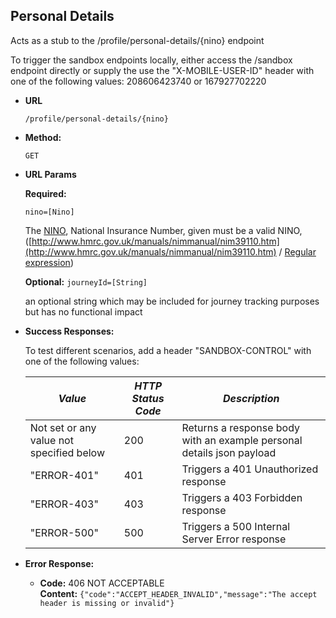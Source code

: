 Personal Details
----
  Acts as a stub to the /profile/personal-details/{nino} endpoint
  
  To trigger the sandbox endpoints locally, either access the /sandbox endpoint directly or supply the use the 
  "X-MOBILE-USER-ID" header with one of the following values: 208606423740 or 167927702220
  
* **URL**

  `/profile/personal-details/{nino}`

* **Method:**

  `GET`

*  **URL Params**

   **Required:**

   `nino=[Nino]`

   The [NINO](https://github.com/hmrc/domain/blob/master/src/main/scala/uk/gov/hmrc/domain/Nino.scala#L21), National Insurance Number, given must be a valid NINO, ([http://www.hmrc.gov.uk/manuals/nimmanual/nim39110.htm](http://www.hmrc.gov.uk/manuals/nimmanual/nim39110.htm) / [Regular expression](https://github.com/hmrc/domain/blob/master/src/main/scala/uk/gov/hmrc/domain/Nino.scala#L36))

   **Optional:**
   `journeyId=[String]`

    an optional string which may be included for journey tracking purposes but has no functional impact


* **Success Responses:**

  To test different scenarios, add a header "SANDBOX-CONTROL" with one of the following values:
  
  | *Value* | *HTTP Status Code* | *Description* 
  |---------|--------------------|---------------|
  | Not set or any value not specified below | 200 | Returns a response body with an example personal details json payload |
  | "ERROR-401" | 401 | Triggers a 401 Unauthorized response |
  | "ERROR-403" | 403 | Triggers a 403 Forbidden response |
  | "ERROR-500" | 500 | Triggers a 500 Internal Server Error response |


* **Error Response:**

  * **Code:** 406 NOT ACCEPTABLE <br />
    **Content:** `{"code":"ACCEPT_HEADER_INVALID","message":"The accept header is missing or invalid"}`

